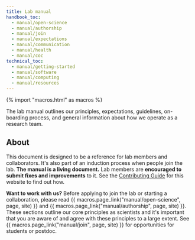 ```yaml
---
title: Lab manual
handbook_toc:
  - manual/open-science
  - manual/authorship
  - manual/join
  - manual/expectations
  - manual/communication
  - manual/health
  - manual/coc
technical_toc:
  - manual/getting-started
  - manual/software
  - manual/computing
  - manual/resources
---
```


{% import "macros.html" as macros %}

<div class="lead">

The lab manual outlines our principles, expectations, guidelines, on-boarding
process, and general information about how we operate as a research team.

</div>

## About

This document is designed to be a reference for lab members and collaborators.
It's also part of an induction process when people join the lab.
**The manual is a living document.** Lab members are **encouraged to submit
fixes and improvements** to it. See the
[Contributing Guide](https://github.com/compgeolab/website/blob/main/CONTRIBUTING.md)
for this website to find out how.

<div class="callout">

**Want to work with us?**
Before applying to join the lab or starting a collaboration, please
read {{ macros.page_link("manual/open-science", page, site) }} and
{{ macros.page_link("manual/authorship", page, site) }}.
These sections outline our core principles as scientists and it's important
that you are aware of and agree with these principles to a large extent.
See {{ macros.page_link("manual/join", page, site) }} for opportunities for
students or postdoc.

</div>

